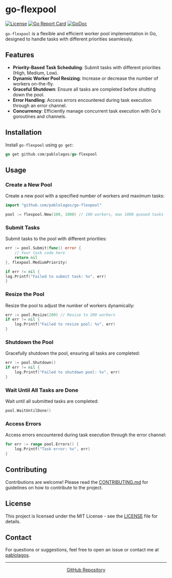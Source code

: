 # go-flexpool

[![License](https://img.shields.io/badge/license-MIT-blue.svg)](LICENSE)
[![Go Report Card](https://goreportcard.com/badge/github.com/pablolagos/go-flexpool)](https://goreportcard.com/report/github.com/pablolagos/go-flexpool)
[![GoDoc](https://godoc.org/github.com/pablolagos/go-flexpool?status.svg)](https://godoc.org/github.com/pablolagos/go-flexpool)

`go-flexpool` is a flexible and efficient worker pool implementation in Go, designed to handle tasks with different priorities seamlessly.

## Features

- **Priority-Based Task Scheduling**: Submit tasks with different priorities (High, Medium, Low).
- **Dynamic Worker Pool Resizing**: Increase or decrease the number of workers on-the-fly.
- **Graceful Shutdown**: Ensure all tasks are completed before shutting down the pool.
- **Error Handling**: Access errors encountered during task execution through an error channel.
- **Concurrency**: Efficiently manage concurrent task execution with Go's goroutines and channels.

## Installation

Install `go-flexpool` using `go get`:

```go
go get github.com/pablolagos/go-flexpool
```

## Usage

### Create a New Pool

Create a new pool with a specified number of workers and maximum tasks:

```go
import "github.com/pablolagos/go-flexpool"

pool := flexpool.New(100, 1000) // 100 workers, max 1000 queued tasks
```

### Submit Tasks

Submit tasks to the pool with different priorities:

```go
err := pool.Submit(func() error {
    // Your task code here
    return nil
}, flexpool.MediumPriority)

if err != nil {
log.Printf("Failed to submit task: %v", err)
}
```

### Resize the Pool

Resize the pool to adjust the number of workers dynamically:

```go
err := pool.Resize(200) // Resize to 200 workers
if err != nil {
    log.Printf("Failed to resize pool: %v", err)
}
```

### Shutdown the Pool

Gracefully shutdown the pool, ensuring all tasks are completed:

```go
err := pool.Shutdown()
if err != nil {
    log.Printf("Failed to shutdown pool: %v", err)
}
```

### Wait Until All Tasks are Done

Wait until all submitted tasks are completed:

```go
pool.WaitUntilDone()
```

### Access Errors

Access errors encountered during task execution through the error channel:

```go
for err := range pool.Errors() {
    log.Printf("Task error: %v", err)
}
```

## Contributing

Contributions are welcome! Please read the [CONTRIBUTING.md](CONTRIBUTING.md) for guidelines on how to contribute to the project.

## License

This project is licensed under the MIT License - see the [LICENSE](LICENSE) file for details.

## Contact

For questions or suggestions, feel free to open an issue or contact me at [pablolagos](https://github.com/pablolagos).

---

<p align="center">
  <a href="https://github.com/pablolagos/go-flexpool">GitHub Repository</a>
</p>